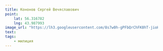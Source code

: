 ```yaml
---
title: Кононов Сергей Вечяславович
point:
    lat: 56.316782
    lng: 43.987993
image_url: "https://lh3.googleusercontent.com/8s7w0h-gPFbQrChFK0hT-jioH8IvftKPbP_8_EAUHvqZ4jRxRmhSNbkPKvSYy4c1kc01U3XqUPciRMazWeEwiMnxjGUmBOSRNTXwxlY2"
text:
tags:
    - милиция
---
```


